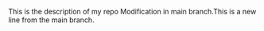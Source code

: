 This is the description of my repo
Modification in main branch.This is a new line from the main branch.
